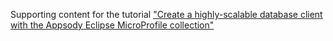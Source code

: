 Supporting content for the tutorial ["Create a highly-scalable database client with the Appsody Eclipse MicroProfile collection"](https://developer.ibm.com/tutorials/connecting-appsody-java-microprofile-applications-to-jdbc-data-sources/)
